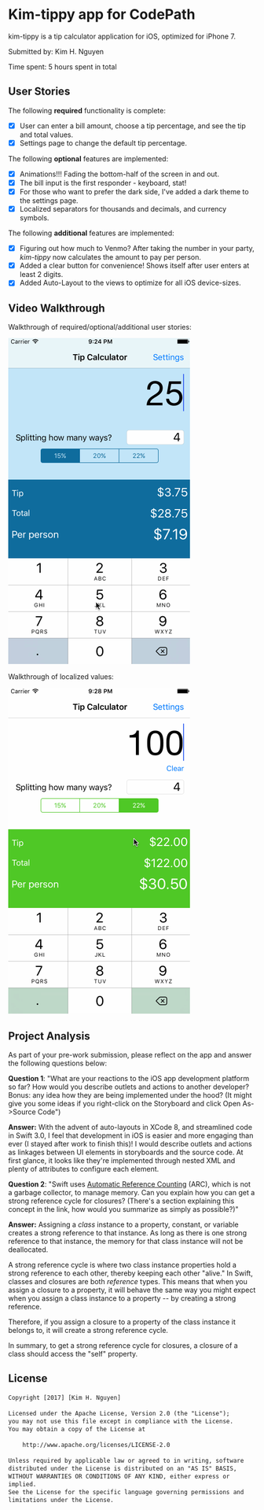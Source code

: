 # Kim-tippy app for CodePath

kim-tippy is a tip calculator application for iOS, optimized for iPhone 7.

Submitted by: Kim H. Nguyen

Time spent: 5 hours spent in total

## User Stories

The following **required** functionality is complete:

* [x] User can enter a bill amount, choose a tip percentage, and see the tip and total values.
* [x] Settings page to change the default tip percentage.

The following **optional** features are implemented:
* [x] Animations!!! Fading the bottom-half of the screen in and out.
* [x] The bill input is the first responder - keyboard, stat!
* [x] For those who want to prefer the dark side, I've added a dark theme to the settings page.
* [x] Localized separators for thousands and decimals, and currency symbols.

The following **additional** features are implemented:

* [x] Figuring out how much to Venmo? After taking the number in your party, *kim-tippy* now calculates the amount to pay per person.
* [x] Added a clear button for convenience! Shows itself after user enters at least 2 digits.
* [x] Added Auto-Layout to the views to optimize for all iOS device-sizes.

## Video Walkthrough

Walkthrough of required/optional/additional user stories:

![Tip calculator demo](gifs/demo1_required.gif "Tip calculator demo")

Walkthrough of localized values:

![Tip calculator localized demo](gifs/demo2_locale.gif "Tip calculator localized demo")

## Project Analysis

As part of your pre-work submission, please reflect on the app and answer the following questions below:

**Question 1**: "What are your reactions to the iOS app development platform so far? How would you describe outlets and actions to another developer? Bonus: any idea how they are being implemented under the hood? (It might give you some ideas if you right-click on the Storyboard and click Open As->Source Code")

**Answer:** With the advent of auto-layouts in XCode 8, and streamlined code in Swift 3.0, I feel that development in iOS is easier and more engaging than ever (I stayed after work to finish this)! I would describe outlets and actions as linkages between UI elements in storyboards and the source code. At first glance, it looks like they're implemented through nested XML and plenty of attributes to configure each element.

**Question 2**: "Swift uses [Automatic Reference Counting](https://developer.apple.com/library/content/documentation/Swift/Conceptual/Swift_Programming_Language/AutomaticReferenceCounting.html#//apple_ref/doc/uid/TP40014097-CH20-ID49) (ARC), which is not a garbage collector, to manage memory. Can you explain how you can get a strong reference cycle for closures? (There's a section explaining this concept in the link, how would you summarize as simply as possible?)"

**Answer:** Assigning a *class* instance to a property, constant, or variable creates a strong reference to that instance.  As long as there is one strong reference to that instance, the memory for that class instance will not be deallocated.

A strong reference cycle is where two class instance properties hold a strong reference to each other, thereby keeping each other "alive." In Swift, classes and closures are both *reference* types. This means that when you assign a closure to a property, it will behave the same way you might expect when you assign a class instance to a property -- by creating a strong reference.

Therefore, if you assign a closure to a property of the class instance it belongs to, it will create a strong reference cycle.

In summary, to get a strong reference cycle for closures, a closure of a class should access the "self" property.


## License

    Copyright [2017] [Kim H. Nguyen]

    Licensed under the Apache License, Version 2.0 (the "License");
    you may not use this file except in compliance with the License.
    You may obtain a copy of the License at

        http://www.apache.org/licenses/LICENSE-2.0

    Unless required by applicable law or agreed to in writing, software
    distributed under the License is distributed on an "AS IS" BASIS,
    WITHOUT WARRANTIES OR CONDITIONS OF ANY KIND, either express or implied.
    See the License for the specific language governing permissions and
    limitations under the License.
